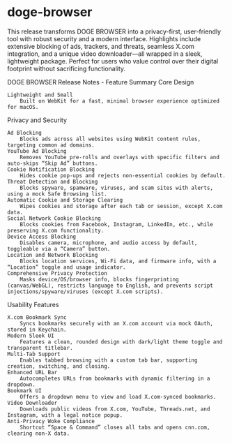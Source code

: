 # doge-browser
This release transforms DOGE BROWSER into a privacy-first, user-friendly tool with robust security and a modern interface. Highlights include extensive blocking of ads, trackers, and threats, seamless X.com integration, and a unique video downloader—all wrapped in a sleek, lightweight package. Perfect for users who value control over their digital footprint without sacrificing functionality.


DOGE BROWSER Release Notes - Feature Summary
Core Design

    Lightweight and Small
        Built on WebKit for a fast, minimal browser experience optimized for macOS.

Privacy and Security

    Ad Blocking
        Blocks ads across all websites using WebKit content rules, targeting common ad domains.
    YouTube Ad Blocking
        Removes YouTube pre-rolls and overlays with specific filters and auto-skips “Skip Ad” buttons.
    Cookie Notification Blocking
        Hides cookie pop-ups and rejects non-essential cookies by default.
    Threat Detection and Blocking
        Blocks spyware, spamware, viruses, and scam sites with alerts, using a mock Safe Browsing list.
    Automatic Cookie and Storage Clearing
        Wipes cookies and storage after each tab or session, except X.com data.
    Social Network Cookie Blocking
        Blocks cookies from Facebook, Instagram, LinkedIn, etc., while preserving X.com functionality.
    Device Access Blocking
        Disables camera, microphone, and audio access by default, toggleable via a “Camera” button.
    Location and Network Blocking
        Blocks location services, Wi-Fi data, and firmware info, with a “Location” toggle and usage indicator.
    Comprehensive Privacy Protection
        Masks device/OS/browser info, blocks fingerprinting (canvas/WebGL), restricts language to English, and prevents script injections/spyware/viruses (except X.com scripts).

Usability Features

    X.com Bookmark Sync
        Syncs bookmarks securely with an X.com account via mock OAuth, stored in Keychain.
    Modern Sleek UI
        Features a clean, rounded design with dark/light theme toggle and transparent titlebar.
    Multi-Tab Support
        Enables tabbed browsing with a custom tab bar, supporting creation, switching, and closing.
    Enhanced URL Bar
        Autocompletes URLs from bookmarks with dynamic filtering in a dropdown.
    Bookmark UI
        Offers a dropdown menu to view and load X.com-synced bookmarks.
    Video Downloader
        Downloads public videos from X.com, YouTube, Threads.net, and Instagram, with a legal notice popup.
    Anti-Privacy Woke Compliance
        Shortcut “Space & Command” closes all tabs and opens cnn.com, clearing non-X data.
